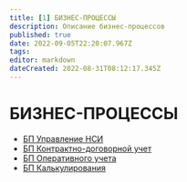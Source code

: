 ```yaml
---
title: [1] БИЗНЕС-ПРОЦЕССЫ
description: Описание бизнес-процессов
published: true
date: 2022-09-05T22:20:07.967Z
tags: 
editor: markdown
dateCreated: 2022-08-31T08:12:17.345Z
---
```


# БИЗНЕС-ПРОЦЕССЫ

* [БП Управление НСИ](./#undefined)
* [БП Контрактно-договорной учет](bp-kdu.md)
* [БП Оперативного учета](bp-ucheta.md)
* [БП Калькулирования](bp.kalkulirovanie.md)
